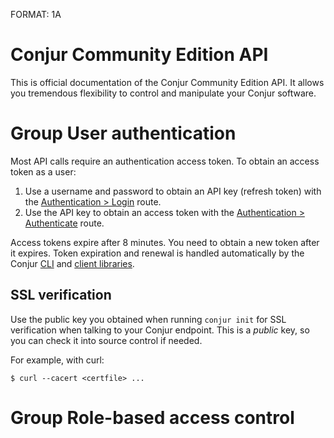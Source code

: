 FORMAT: 1A

# Conjur Community Edition API

This is official documentation of the Conjur Community Edition API. It
allows you tremendous flexibility to control and manipulate your
Conjur software.

# Group User authentication

Most API calls require an authentication access token. To obtain an access token as a user:

1. Use a username and password to obtain an API key (refresh token) with the [Authentication > Login](#user-authentication-login) route.
2. Use the API key to obtain an access token with the [Authentication > Authenticate](#user-authentication-authenticate) route.

Access tokens expire after 8 minutes. You need to obtain a new token after it expires.
Token expiration and renewal is handled automatically by the
Conjur [CLI](https://developer.conjur.net/cli) and [client libraries](https://developer.conjur.net/clients).

## SSL verification

Use the public key you obtained when running `conjur init` for SSL verification when talking to your Conjur endpoint.
This is a *public* key, so you can check it into source control if needed.

For example, with curl:

```
$ curl --cacert <certfile> ...
```

<!-- include(authenticate.md) -->

<!-- include(login.md) -->

<!-- include(update_password.md) -->

<!-- include(rotate_api_key.md) -->

# Group Role-based access control

<!-- include(show_role.md) -->

